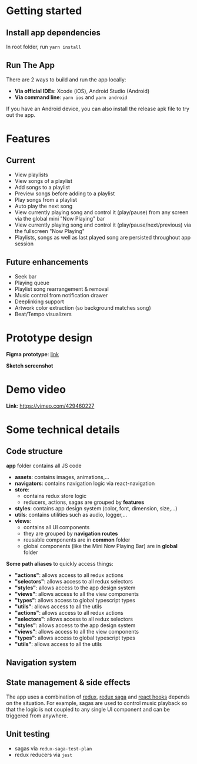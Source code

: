 # Getting started

## Install app dependencies

In root folder, run `yarn install`

## Run The App

There are 2 ways to build and run the app locally:

-   **Via official IDEs**: Xcode (iOS), Android Studio (Android)
-   **Via command line**: `yarn ios` and `yarn android`

If you have an Android device, you can also install the release apk file to try out the app.
# Features
## Current

- View playlists
- View songs of a playlist
- Add songs to a playlist
- Preview songs before adding to a playlist
- Play songs from a playlist
- Auto play the next song 
- View currently playing song and control it (play/pause) from any screen via the global mini "Now Playing" bar
- View currently playing song and control it (play/pause/next/previous) via the fullscreen "Now Playing"
- Playlists, songs as well as last played song are persisted throughout app session

## Future enhancements

- Seek bar  
- Playing queue
- Playlist song rearrangement & removal
- Music control from notification drawer
- Deeplinking support
- Artwork color extraction (so background matches song)
- Beat/Tempo visualizers


# Prototype design
**Figma prototype**: [link](https://www.figma.com/proto/MWj45afi0fp4QjDcNmSdZ0/Playlist?node-id=0%3A2&scaling=scale-down)	

**Sketch screenshot**
# Demo video
**Link**: https://vimeo.com/429460227
# Some technical details
## Code structure
 **app** folder contains all JS code

 - **assets**: contains images, animations,...
 - **navigators**: contains navigation logic via react-navigation 
 - **store**: 
	 - contains redux store logic
	 - reducers, actions, sagas are grouped by **features**
 - **styles**: contains app design system (color, font, dimension, size,...)
 - **utils**: contains utilities such as audio, logger,...
 - **views**: 
	 - contains all UI components
	 - they are grouped by **navigation routes**
	 - reusable components are in **common** folder
	 - global components (like the Mini Now Playing Bar)  are in **global** folder

      
**Some path aliases** to quickly access things: 

- **"actions"**: allows access to all redux actions
- **"selectors"**: allows access to all redux selectors
- **"styles"**: allows access to the app design system
- **"views"**: allows access to all the view components
- **"types"**: allows access to global typescript types
- **"utils"**: allows access to all the utils
- **"actions"**: allows access to all redux actions
- **"selectors"**: allows access to all redux selectors
- **"styles"**: allows access to the app design system
- **"views"**: allows access to all the view components
- **"types"**: allows access to global typescript types
- **"utils"**: allows access to all the utils

## Navigation system

## State management & side effects

The app uses a combination of [redux](https://redux.js.org/ "https://redux.js.org/"), [redux saga](https://redux-saga.js.org/ "https://redux-saga.js.org/") and [react hooks](https://reactjs.org/docs/hooks-intro.html "https://reactjs.org/docs/hooks-intro.html") depends on the situation. For example, sagas are used to control music playback so that the logic is not coupled to any single UI component and can be triggered from anywhere.

## Unit testing

-   sagas via `redux-saga-test-plan`
-   redux reducers via `jest`